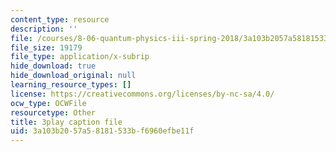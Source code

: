 ```yaml
---
content_type: resource
description: ''
file: /courses/8-06-quantum-physics-iii-spring-2018/3a103b2057a58181533bf6960efbe11f_lw5ka_lJFkU.srt
file_size: 19179
file_type: application/x-subrip
hide_download: true
hide_download_original: null
learning_resource_types: []
license: https://creativecommons.org/licenses/by-nc-sa/4.0/
ocw_type: OCWFile
resourcetype: Other
title: 3play caption file
uid: 3a103b20-57a5-8181-533b-f6960efbe11f
---
```

